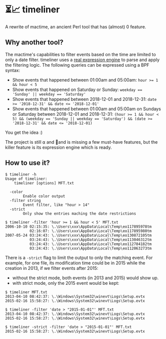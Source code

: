 # ⏳📈 timeliner

A rewrite of mactime, an ancient Perl tool that has (almost) 0 feature.

## Why another tool?

The mactime's capabilities to filter events based on the time are limited to only a date filter. timeliner uses a [real expression engine](https://github.com/Knetic/govaluate) to parse and apply the filtering logic. The following queries can be expressed using a BPF syntax:

* Show events that happened between 01:00am and 05:00am: `hour >= 1 && hour < 5`
* Show events that happened on Saturday or Sunday: `weekday == 'Sunday' || weekday == 'Saturday'`
* Show events that happened between 2018-12-01 and 2018-12-31: `date >= '2018-12-31' && date <= '2018-12-01'`
* Show events that happened between 01:00am and 05:00am on Sundays or Saturday between 2018-12-01 and 2018-12-31: `(hour >= 1 && hour < 5) && (weekday == 'Sunday || weekday == 'Saturday') && (date >= '2018-12-31' && date <= '2018-12-01)`

You get the idea :)

The project is still ⍺ and 👼and is missing a few must-have features, but the killer feature is its expression engine which is ready.

## How to use it?

```
$ timeliner -h
Usage of timeliner:
	timeliner [options] MFT.txt

  -color
    	Enable color output
  -filter string
    	Event filter, like "hour > 14"
  -strict
    	Only show the entries maching the date restrictions

$ timeliner -filter 'hour >= 1 && hour < 5' MFT.txt
2006-10-10 02:15:35: \.\Users\xxx\AppData\Local\Temp\eo117895978tm
           02:16:07: \.\Users\xxx\AppData\Local\Temp\eo117895980tm
2007-05-24 03:24:43: \.\Users\xxx\AppData\Local\Temp\eo130872105tm
           03:24:43: \.\Users\xxx\AppData\Local\Temp\eo113046312tm
           03:24:43: \.\Users\xxx\AppData\Local\Temp\eo112784182tm
           03:24:43: \.\Users\xxx\AppData\Local\Temp\eo112063273tm
```

There is a `-strict` flag to limit the output to only the matching event. For example, for one file, its modification time could be in 2015 while the creation in 2013, if we filter events after 2015:
* without the strict mode, both events (in 2013 and 2015) would show up.
* with strict mode, only the 2015 event would be kept:

```
$ timeliner MFT.txt
2013-04-10 08:42:37: \.\Windows\System32\winevt\Logs\Setup.evtx
2015-02-16 15:58:27: \.\Windows\System32\winevt\Logs\Setup.evtx

$ timeliner -filter 'date > "2015-01-01"' MFT.txt
2013-04-10 08:42:37: \.\Windows\System32\winevt\Logs\Setup.evtx
2015-02-16 15:58:27: \.\Windows\System32\winevt\Logs\Setup.evtx

$ timeliner -strict -filter 'date > "2015-01-01"' MFT.txt
2015-02-16 15:58:27: \.\Windows\System32\winevt\Logs\Setup.evtx
```

